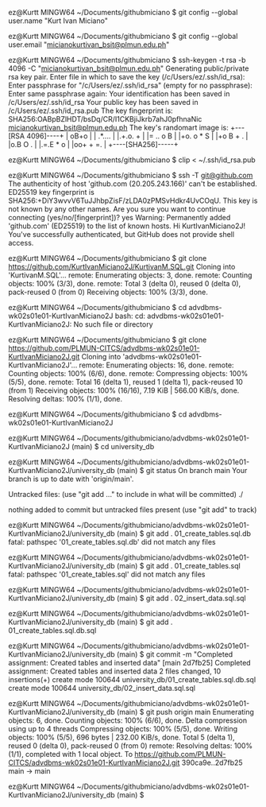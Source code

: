 ez@Kurtt MINGW64 ~/Documents/githubmiciano
$ git config --global user.name "Kurt Ivan Miciano"

ez@Kurtt MINGW64 ~/Documents/githubmiciano
$ git config --global user.email "micianokurtivan_bsit@plmun.edu.ph"

ez@Kurtt MINGW64 ~/Documents/githubmiciano
$ ssh-keygen -t rsa -b 4096 -C "micianokurtivan_bsit@plmun.edu.ph"
Generating public/private rsa key pair.
Enter file in which to save the key (/c/Users/ez/.ssh/id_rsa):
Enter passphrase for "/c/Users/ez/.ssh/id_rsa" (empty for no passphrase):
Enter same passphrase again:
Your identification has been saved in /c/Users/ez/.ssh/id_rsa
Your public key has been saved in /c/Users/ez/.ssh/id_rsa.pub
The key fingerprint is:
SHA256:OABpBZlHDT/bsDq/CR/I1CKBjiJkrb7ahJ0pfhnaNic micianokurtivan_bsit@plmun.edu.ph
The key's randomart image is:
+---[RSA 4096]----+
|  oB+o           |
| .*....          |
|.+.o. +          |
|= .. o B         |
|+o. o * S        |
|+o B + .         |
|o.B O .          |
|.=.E * o         |
|oo+ + =.         |
+----[SHA256]-----+

ez@Kurtt MINGW64 ~/Documents/githubmiciano
$ clip < ~/.ssh/id_rsa.pub

ez@Kurtt MINGW64 ~/Documents/githubmiciano
$ ssh -T git@github.com
The authenticity of host 'github.com (20.205.243.166)' can't be established.
ED25519 key fingerprint is SHA256:+DiY3wvvV6TuJJhbpZisF/zLDA0zPMSvHdkr4UvCOqU.
This key is not known by any other names.
Are you sure you want to continue connecting (yes/no/[fingerprint])? yes
Warning: Permanently added 'github.com' (ED25519) to the list of known hosts.
Hi KurtIvanMiciano2J! You've successfully authenticated, but GitHub does not provide shell access.

ez@Kurtt MINGW64 ~/Documents/githubmiciano
$ git clone https://github.com/KurtIvanMiciano2J/KurtivanM.SQL.git
Cloning into 'KurtivanM.SQL'...
remote: Enumerating objects: 3, done.
remote: Counting objects: 100% (3/3), done.
remote: Total 3 (delta 0), reused 0 (delta 0), pack-reused 0 (from 0)
Receiving objects: 100% (3/3), done.

ez@Kurtt MINGW64 ~/Documents/githubmiciano
$ cd advdbms-wk02s01e01-KurtIvanMiciano2J
bash: cd: advdbms-wk02s01e01-KurtIvanMiciano2J: No such file or directory

ez@Kurtt MINGW64 ~/Documents/githubmiciano
$ git clone https://github.com/PLMUN-CITCS/advdbms-wk02s01e01-KurtIvanMiciano2J.git
Cloning into 'advdbms-wk02s01e01-KurtIvanMiciano2J'...
remote: Enumerating objects: 16, done.
remote: Counting objects: 100% (6/6), done.
remote: Compressing objects: 100% (5/5), done.
remote: Total 16 (delta 1), reused 1 (delta 1), pack-reused 10 (from 1)
Receiving objects: 100% (16/16), 7.19 KiB | 566.00 KiB/s, done.
Resolving deltas: 100% (1/1), done.

ez@Kurtt MINGW64 ~/Documents/githubmiciano
$ cd advdbms-wk02s01e01-KurtIvanMiciano2J

ez@Kurtt MINGW64 ~/Documents/githubmiciano/advdbms-wk02s01e01-KurtIvanMiciano2J (main)
$ cd university_db

ez@Kurtt MINGW64 ~/Documents/githubmiciano/advdbms-wk02s01e01-KurtIvanMiciano2J/university_db (main)
$ git status
On branch main
Your branch is up to date with 'origin/main'.

Untracked files:
  (use "git add <file>..." to include in what will be committed)
        ./

nothing added to commit but untracked files present (use "git add" to track)

ez@Kurtt MINGW64 ~/Documents/githubmiciano/advdbms-wk02s01e01-KurtIvanMiciano2J/university_db (main)
$ git add . 01_create_tables.sql.db
fatal: pathspec '01_create_tables.sql.db' did not match any files

ez@Kurtt MINGW64 ~/Documents/githubmiciano/advdbms-wk02s01e01-KurtIvanMiciano2J/university_db (main)
$ git add . 01_create_tables.sql
fatal: pathspec '01_create_tables.sql' did not match any files

ez@Kurtt MINGW64 ~/Documents/githubmiciano/advdbms-wk02s01e01-KurtIvanMiciano2J/university_db (main)
$ git add . 02_insert_data.sql.sql

ez@Kurtt MINGW64 ~/Documents/githubmiciano/advdbms-wk02s01e01-KurtIvanMiciano2J/university_db (main)
$ git add . 01_create_tables.sql.db.sql

ez@Kurtt MINGW64 ~/Documents/githubmiciano/advdbms-wk02s01e01-KurtIvanMiciano2J/university_db (main)
$ git commit -m "Completed assignment: Created tables and inserted data"
[main 2d7fb25] Completed assignment: Created tables and inserted data
 2 files changed, 10 insertions(+)
 create mode 100644 university_db/01_create_tables.sql.db.sql
 create mode 100644 university_db/02_insert_data.sql.sql

ez@Kurtt MINGW64 ~/Documents/githubmiciano/advdbms-wk02s01e01-KurtIvanMiciano2J/university_db (main)
$ git push origin main
Enumerating objects: 6, done.
Counting objects: 100% (6/6), done.
Delta compression using up to 4 threads
Compressing objects: 100% (5/5), done.
Writing objects: 100% (5/5), 696 bytes | 232.00 KiB/s, done.
Total 5 (delta 1), reused 0 (delta 0), pack-reused 0 (from 0)
remote: Resolving deltas: 100% (1/1), completed with 1 local object.
To https://github.com/PLMUN-CITCS/advdbms-wk02s01e01-KurtIvanMiciano2J.git
   390ca9e..2d7fb25  main -> main

ez@Kurtt MINGW64 ~/Documents/githubmiciano/advdbms-wk02s01e01-KurtIvanMiciano2J/university_db (main)
$
